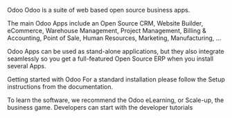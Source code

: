 Odoo
Odoo is a suite of web based open source business apps.

The main Odoo Apps include an Open Source CRM, Website Builder, eCommerce, Warehouse Management, Project Management, Billing & Accounting, Point of Sale, Human Resources, Marketing, Manufacturing, ...

Odoo Apps can be used as stand-alone applications, but they also integrate seamlessly so you get a full-featured Open Source ERP when you install several Apps.

Getting started with Odoo
For a standard installation please follow the Setup instructions from the documentation.

To learn the software, we recommend the Odoo eLearning, or Scale-up, the business game. Developers can start with the developer tutorials

